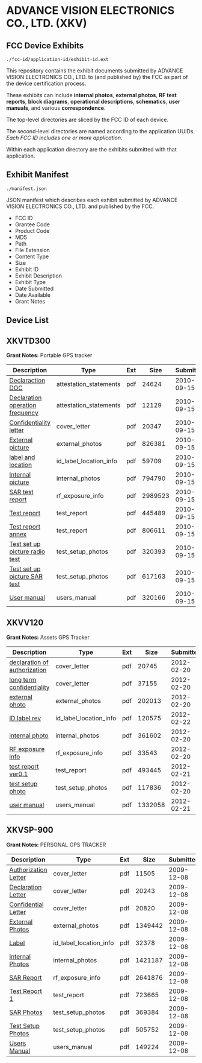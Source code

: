 # ADVANCE VISION ELECTRONICS CO., LTD. (XKV)
## FCC Device Exhibits

```
./fcc-id/application-id/exhibit-id.ext
```

This repository contains the exhibit documents submitted by ADVANCE VISION ELECTRONICS CO., LTD. to (and published by) the FCC as part of the device certification process.

These exhibits can include **internal photos**, **external photos**, **RF test reports**, **block diagrams**, **operational descriptions**, **schematics**, **user manuals**, and various **correspondence**.

The top-level directories are sliced by the FCC ID of each device.

The second-level directories are named according to the application UUIDs. *Each FCC ID includes one or more application.*

Within each application directory are the exhibits submitted with that application. 

## Exhibit Manifest

```
./manifest.json
```

JSON manifest which describes each exhibit submitted by ADVANCE VISION ELECTRONICS CO., LTD. and published by the FCC.

- FCC ID
- Grantee Code
- Product Code
- MD5
- Path
- File Extension
- Content Type
- Size
- Exhibit ID
- Exhibit Description
- Exhibit Type
- Date Submitted
- Date Available
- Grant Notes

## Device List
## XKVTD300
**Grant Notes:** Portable GPS tracker

| Description | Type | Ext | Size | Submitted | Available |
| ----------- | ---- | --- | ---- | --------- | --------- |
| [Declaraction DOC](XKVTD300/b16b150b23eda76a1d058bfb5da89c21/1343617.pdf) | attestation_statements | pdf | 24624 | 2010-09-15 | 2010-09-15 |
| [Declaration operation frequency](XKVTD300/b16b150b23eda76a1d058bfb5da89c21/1343621.pdf) | attestation_statements | pdf | 12129 | 2010-09-15 | 2010-09-15 |
| [Confidentiality letter](XKVTD300/b16b150b23eda76a1d058bfb5da89c21/1343620.pdf) | cover_letter | pdf | 20347 | 2010-09-15 | 2010-09-15 |
| [External picture](XKVTD300/b16b150b23eda76a1d058bfb5da89c21/1343622.pdf) | external_photos | pdf | 826381 | 2010-09-15 | 2010-09-15 |
| [label and location](XKVTD300/b16b150b23eda76a1d058bfb5da89c21/1343623.pdf) | id_label_location_info | pdf | 59709 | 2010-09-15 | 2010-09-15 |
| [Internal picture](XKVTD300/b16b150b23eda76a1d058bfb5da89c21/1343624.pdf) | internal_photos | pdf | 794790 | 2010-09-15 | 2010-09-15 |
| [SAR test report](XKVTD300/b16b150b23eda76a1d058bfb5da89c21/1343629.pdf) | rf_exposure_info | pdf | 2989523 | 2010-09-15 | 2010-09-15 |
| [Test report](XKVTD300/b16b150b23eda76a1d058bfb5da89c21/1343632.pdf) | test_report | pdf | 445489 | 2010-09-15 | 2010-09-15 |
| [Test report annex](XKVTD300/b16b150b23eda76a1d058bfb5da89c21/1182690.pdf) | test_report | pdf | 806611 | 2010-09-15 | 2010-09-15 |
| [Test set up picture radio test](XKVTD300/b16b150b23eda76a1d058bfb5da89c21/1343634.pdf) | test_setup_photos | pdf | 320393 | 2010-09-15 | 2010-09-15 |
| [Test set up picture SAR test](XKVTD300/b16b150b23eda76a1d058bfb5da89c21/1343635.pdf) | test_setup_photos | pdf | 617163 | 2010-09-15 | 2010-09-15 |
| [User manual](XKVTD300/b16b150b23eda76a1d058bfb5da89c21/1343636.pdf) | users_manual | pdf | 320166 | 2010-09-15 | 2010-09-15 |
## XKVV120
**Grant Notes:** Assets GPS Tracker

| Description | Type | Ext | Size | Submitted | Available |
| ----------- | ---- | --- | ---- | --------- | --------- |
| [declaration of authorization](XKVV120/b2e69bcc12fadd47cf98b0aceee7660d/1639974.pdf) | cover_letter | pdf | 20745 | 2012-02-20 | 2012-02-24 |
| [long term confidentiality](XKVV120/b2e69bcc12fadd47cf98b0aceee7660d/1639975.pdf) | cover_letter | pdf | 37155 | 2012-02-20 | 2012-02-24 |
| [external photo](XKVV120/b2e69bcc12fadd47cf98b0aceee7660d/1639968.pdf) | external_photos | pdf | 202013 | 2012-02-20 | 2012-02-24 |
| [ID label rev](XKVV120/b2e69bcc12fadd47cf98b0aceee7660d/1641848.pdf) | id_label_location_info | pdf | 120575 | 2012-02-22 | 2012-02-24 |
| [internal photo](XKVV120/b2e69bcc12fadd47cf98b0aceee7660d/1639969.pdf) | internal_photos | pdf | 361602 | 2012-02-20 | 2012-02-24 |
| [RF exposure info](XKVV120/b2e69bcc12fadd47cf98b0aceee7660d/1639972.pdf) | rf_exposure_info | pdf | 33543 | 2012-02-20 | 2012-02-24 |
| [test report ver0.1](XKVV120/b2e69bcc12fadd47cf98b0aceee7660d/1640412.pdf) | test_report | pdf | 493445 | 2012-02-21 | 2012-02-24 |
| [test setup photo](XKVV120/b2e69bcc12fadd47cf98b0aceee7660d/1639970.pdf) | test_setup_photos | pdf | 117836 | 2012-02-20 | 2012-02-24 |
| [user manual](XKVV120/b2e69bcc12fadd47cf98b0aceee7660d/1640411.pdf) | users_manual | pdf | 1332058 | 2012-02-21 | 2012-02-24 |
## XKVSP-900
**Grant Notes:** PERSONAL GPS TRACKER

| Description | Type | Ext | Size | Submitted | Available |
| ----------- | ---- | --- | ---- | --------- | --------- |
| [Authorization Letter](XKVSP-900/4c4095fdcb4511706e157bc030696a69/1210889.pdf) | cover_letter | pdf | 11505 | 2009-12-08 | 2009-12-09 |
| [Declaration Letter](XKVSP-900/4c4095fdcb4511706e157bc030696a69/1210890.pdf) | cover_letter | pdf | 20243 | 2009-12-08 | 2009-12-09 |
| [Confidential Letter](XKVSP-900/4c4095fdcb4511706e157bc030696a69/1210893.pdf) | cover_letter | pdf | 20820 | 2009-12-08 | 2009-12-09 |
| [External Photos](XKVSP-900/4c4095fdcb4511706e157bc030696a69/1210892.pdf) | external_photos | pdf | 1349442 | 2009-12-08 | 2009-12-09 |
| [Label](XKVSP-900/4c4095fdcb4511706e157bc030696a69/1210895.pdf) | id_label_location_info | pdf | 32378 | 2009-12-08 | 2009-12-09 |
| [Internal Photos](XKVSP-900/4c4095fdcb4511706e157bc030696a69/1210894.pdf) | internal_photos | pdf | 1421187 | 2009-12-08 | 2009-12-09 |
| [SAR Report](XKVSP-900/4c4095fdcb4511706e157bc030696a69/1210899.pdf) | rf_exposure_info | pdf | 2641876 | 2009-12-08 | 2009-12-09 |
| [Test Report 1](XKVSP-900/4c4095fdcb4511706e157bc030696a69/1210891.pdf) | test_report | pdf | 723665 | 2009-12-08 | 2009-12-09 |
| [SAR Photos](XKVSP-900/4c4095fdcb4511706e157bc030696a69/1210898.pdf) | test_setup_photos | pdf | 369384 | 2009-12-08 | 2009-12-09 |
| [Test Setup Photos](XKVSP-900/4c4095fdcb4511706e157bc030696a69/1210900.pdf) | test_setup_photos | pdf | 505752 | 2009-12-08 | 2009-12-09 |
| [Users Manual](XKVSP-900/4c4095fdcb4511706e157bc030696a69/1210901.pdf) | users_manual | pdf | 149224 | 2009-12-08 | 2009-12-09 |
